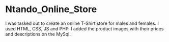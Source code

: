 # Ntando_Online_Store

I was tasked out to create an online T-Shirt store for males and females.
I used HTML, CSS, JS and PHP.
I added the product images with their prices and descriptions on the MySql.
